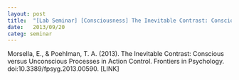 ```yaml
---
layout: post
title:  "[Lab Seminar] [Consciousness] The Inevitable Contrast: Conscious versus Unconscious Processes in Action Control"
date:   2013/09/20
categ: seminar
---
```






Morsella, E., & Poehlman, T. A. (2013). The Inevitable Contrast: Conscious versus Unconscious Processes in Action Control. Frontiers in Psychology. doi:10.3389/fpsyg.2013.00590. [LINK]









 

